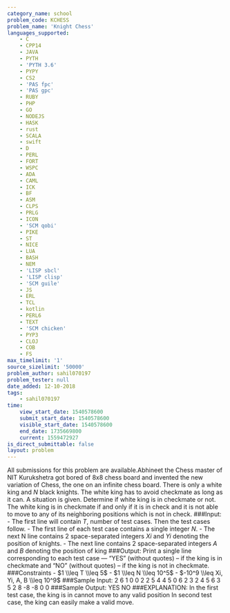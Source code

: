 ```yaml
---
category_name: school
problem_code: KCHESS
problem_name: 'Knight Chess'
languages_supported:
    - C
    - CPP14
    - JAVA
    - PYTH
    - 'PYTH 3.6'
    - PYPY
    - CS2
    - 'PAS fpc'
    - 'PAS gpc'
    - RUBY
    - PHP
    - GO
    - NODEJS
    - HASK
    - rust
    - SCALA
    - swift
    - D
    - PERL
    - FORT
    - WSPC
    - ADA
    - CAML
    - ICK
    - BF
    - ASM
    - CLPS
    - PRLG
    - ICON
    - 'SCM qobi'
    - PIKE
    - ST
    - NICE
    - LUA
    - BASH
    - NEM
    - 'LISP sbcl'
    - 'LISP clisp'
    - 'SCM guile'
    - JS
    - ERL
    - TCL
    - kotlin
    - PERL6
    - TEXT
    - 'SCM chicken'
    - PYP3
    - CLOJ
    - COB
    - FS
max_timelimit: '1'
source_sizelimit: '50000'
problem_author: sahil070197
problem_tester: null
date_added: 12-10-2018
tags:
    - sahil070197
time:
    view_start_date: 1540578600
    submit_start_date: 1540578600
    visible_start_date: 1540578600
    end_date: 1735669800
    current: 1559472927
is_direct_submittable: false
layout: problem
---
```

All submissions for this problem are available.Abhineet the Chess master of NIT Kurukshetra got bored of 8x8 chess board and invented the new variation of Chess, the one on an infinite chess board. There is only a white king and $N$ black knights. The white king has to avoid checkmate as long as it can. A situation is given. Determine if white king is in checkmate or not. The white king is in checkmate if and only if it is in check and it is not able to move to any of its neighboring positions which is not in check. ###Input: - The first line will contain $T$, number of test cases. Then the test cases follow. - The first line of each test case contains a single integer $N$. - The next N line contains 2 space-separated integers $Xi$ and $Yi$ denoting the position of knights. - The next line contains 2 space-separated integers $A$ and $B$ denoting the position of king ###Output: Print a single line corresponding to each test case — “YES” (without quotes) – if the king is in checkmate and “NO” (without quotes) – if the king is not in checkmate. ###Constraints - $1 \\leq T \\leq 5$ - $1 \\leq N \\leq 10^5$ - $-10^9 \\leq Xi, Yi, A, B \\leq 10^9$ ###Sample Input: 2 6 1 0 0 2 2 5 4 4 5 0 6 2 3 2 4 5 6 3 5 2 8 -8 -8 0 0 ###Sample Output: YES NO ###EXPLANATION: In the first test case, the king is in cannot move to any valid position In second test case, the king can easily make a valid move.
